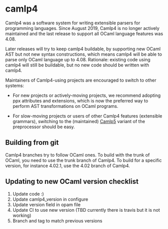camlp4
======

Camlp4 was a software system for writing extensible parsers for
programming languages. Since August 2019, Camlp4 is no longer
actively maintained and the last release to support all
OCaml language features was 4.08.

Later releases will try to keep camlp4 buildable, by supporting
new OCaml AST but not new syntax constructions, which means camlp4
will be able to parse only OCaml language up to 4.08.
Rationale: existing code using camlp4 will still be buildable,
but no new code should be written with camlp4.

Maintainers of Camlp4-using projects are encouraged to switch
to other systems:

- For new projects or actively-moving projects, we recommend adopting
  ppx attributes and extensions, which is now the preferred way to
  perform AST transformations on OCaml programs.

- For slow-moving projects or users of other Camlp4 features
  (extensible grammars), switching to the (maintained)
  [Camlp5](https://github.com/camlp5/camlp5) variant of the
  preprocessor should be easy.

Building from git
-----------------

Camlp4 branches try to follow OCaml ones. To build with the trunk of
OCaml, you need to use the trunk branch of Camlp4. To build for a
specific version, for instance 4.02.1, use the 4.02 branch of Camlp4.

Updating to new OCaml version checklist
---------------------------------------

1. Update code :)
2. Update camlp4_version in configure
3. Update version field in opam file
4. Update CI to use new version (TBD currently there is travis but it is not working)
5. Branch and tag to match previous versions
